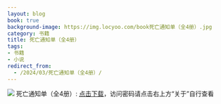 ```yaml
---
layout: blog
book: true
background-image: https://img.locyoo.com/book死亡通知单（全4册）.jpg
category: 书籍
title: 死亡通知单（全4册）
tags:
- 书籍
- 小说
redirect_from:
  - /2024/03/死亡通知单（全4册）/
---
```

![](https://img.locyoo.com/book死亡通知单（全4册）.jpg)
死亡通知单（全4册）: <a name = "ref1" href="https://url18.ctfile.com/f/50983618-1345419265-3e8567?p=3619">点击下载</a>，访问密码请点击右上方“关于”自行查看